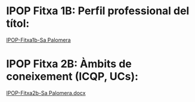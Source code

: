 # IPOP Fitxa 1B: Perfil professional del títol:
[IPOP-Fitxa1b-Sa Palomera ](https://github.com/mhornos/daw-ipop/blob/main/fitxa1B.md)
# IPOP Fitxa 2B: Àmbits de coneixement (ICQP, UCs):
[IPOP-Fitxa2b-Sa Palomera.docx](https://github.com/mhornos/daw-ipop/files/14207302/IPOP-Fitxa2b-Sa.Palomera.docx)
